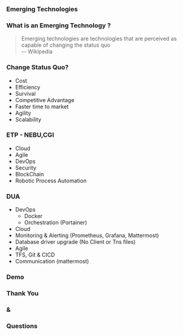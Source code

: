 ### Emerging Technologies


### What is an Emerging Technology ?
> Emerging technologies are technologies that are perceived as capable of changing the status quo  
> -- Wikipedia

### Change Status Quo?
* Cost <!-- .element: class="fragment" data-fragment-index="1" -->
* Efficiency <!-- .element: class="fragment" data-fragment-index="2" -->
* Survival <!-- .element: class="fragment" data-fragment-index="3" -->
* Competitive Advantage <!-- .element: class="fragment" data-fragment-index="4" -->
* Faster time to market <!-- .element: class="fragment" data-fragment-index="5" -->
* Agility <!-- .element: class="fragment" data-fragment-index="6" -->
* Scalability <!-- .element: class="fragment" data-fragment-index="7" -->



### ETP - NEBU,CGI
- Cloud <!-- .element: class="fragment" data-fragment-index="1" -->
- Agile <!-- .element: class="fragment" data-fragment-index="2" -->
- DevOps <!-- .element: class="fragment" data-fragment-index="3" -->
- Security <!-- .element: class="fragment" data-fragment-index="4" -->
- BlockChain <!-- .element: class="fragment" data-fragment-index="5" -->
- Robotic Process Automation <!-- .element: class="fragment" data-fragment-index="6" -->



### DUA
- DevOps <!-- .element: class="fragment"  data-fragment-index="1" -->
  - Docker <!-- .element: class="fragment" data-fragment-index="2" -->
  - Orchestration (Portainer) <!-- .element: class="fragment" data-fragment-index="3" -->
- Cloud <!-- .element: class="fragment" data-fragment-index="4" -->
 - Monitoring & Alerting (Prometheus, Grafana, Mattermost) <!-- .element: class="fragment" data-fragment-index="5" -->
 - Database driver upgrade (No Client or Tns files) <!-- .element: class="fragment" data-fragment-index="6" -->
- Agile <!-- .element: class="fragment" data-fragment-index="7" -->
 - TFS, Git & CICD <!-- .element: class="fragment" data-fragment-index="8" -->
 - Communication (mattermost) <!-- .element: class="fragment" data-fragment-index="9" -->


### Demo


### Thank You
### &
### Questions
